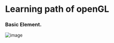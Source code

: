 # Learning path of openGL

### Basic Element.
![image](https://github.com/user-attachments/assets/f3d7d398-8159-4375-a608-5c9a86c870e6)
